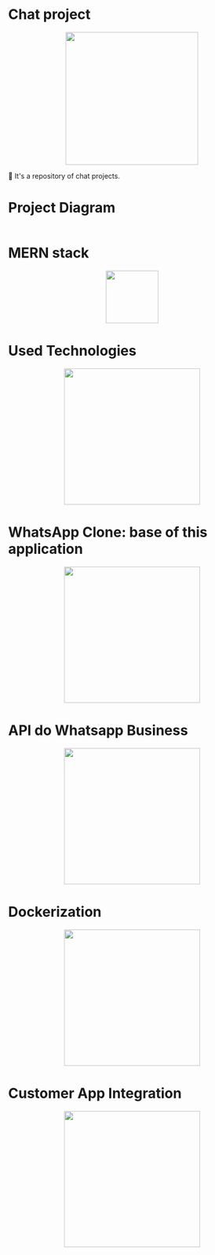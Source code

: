 # Chat project
<div align="center"><img src="https://i.gifer.com/origin/f9/f9889257dd191dc36b7d28d4578beeef.gif" height="270"></div>

💬 It's a repository of chat projects.

# Project Diagram 
<div align="center"><img src=""></div>

# MERN stack
<div align="center"><img src="https://camo.githubusercontent.com/d3fc2055e76737dfeb54e133fd0a0ee80db2810340eeb8b35a89db9cf044c6cb/68747470733a2f2f656d6f6a6970656469612d75732e73332e6475616c737461636b2e75732d776573742d312e616d617a6f6e6177732e636f6d2f7468756d62732f3132302f6170706c652f3238352f61746f6d2d73796d626f6c5f323639622d666530662e706e67" height="107"></div>

# Used Technologies
<div align="center"><img src="https://cdn.worldvectorlogo.com/logos/nodejs-1.svg" height="277"></div>

# WhatsApp Clone: base of this application
<div align="center"><img src="https://cdn.worldvectorlogo.com/logos/whatsapp-icon.svg" height="277"></div>

# API do Whatsapp Business 
<div align="center"><a href="https://www.whatsapp.com/business/api?lang=pt_br"><img src="https://cdn.worldvectorlogo.com/logos/whatsapp-business.svg" height="277"></a></div>

# Dockerization
<div align="center"><img src="https://www.linuxnaweb.com/images/post/2018/logo-docker-compose.png" height="277"></div>

# Customer App Integration
<div align="center"><img src="https://cdn.worldvectorlogo.com/logos/dot-net-core-7.svg" height="277"></div>

